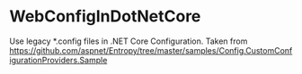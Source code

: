 # WebConfigInDotNetCore
Use legacy *.config files in .NET Core Configuration. Taken from https://github.com/aspnet/Entropy/tree/master/samples/Config.CustomConfigurationProviders.Sample

